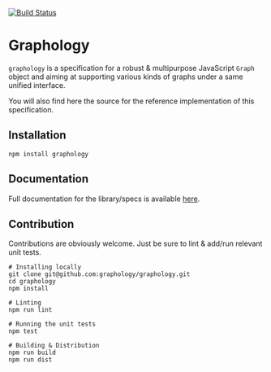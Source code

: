 [![Build Status](https://github.com/graphology/graphology/workflows/Tests/badge.svg)](https://github.com/graphology/graphology/actions)

# Graphology

`graphology` is a specification for a robust & multipurpose JavaScript `Graph` object and aiming at supporting various kinds of graphs under a same unified interface.

You will also find here the source for the reference implementation of this specification.

## Installation

```
npm install graphology
```

## Documentation

Full documentation for the library/specs is available [here](https://graphology.github.io).

## Contribution

Contributions are obviously welcome. Just be sure to lint & add/run relevant unit tests.

```
# Installing locally
git clone git@github.com:graphology/graphology.git
cd graphology
npm install

# Linting
npm run lint

# Running the unit tests
npm test

# Building & Distribution
npm run build
npm run dist
```
